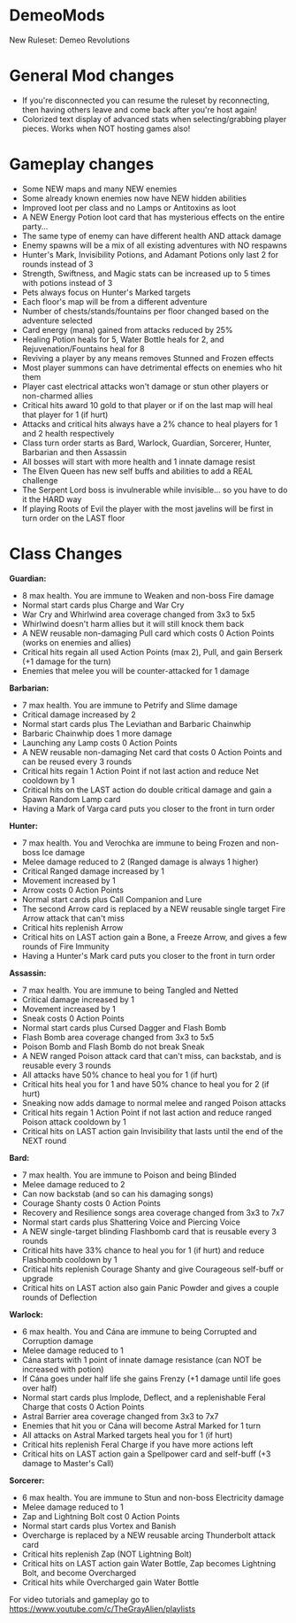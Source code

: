 # DemeoMods
New Ruleset: Demeo Revolutions

General Mod changes
===================

- If you're disconnected you can resume the ruleset by reconnecting, then having others leave and come back after you're host again!
- Colorized text display of advanced stats when selecting/grabbing player pieces. Works when NOT hosting games also!

Gameplay changes
================

- Some NEW maps and many NEW enemies
- Some already known enemies now have NEW hidden abilities
- Improved loot per class and no Lamps or Antitoxins as loot
- A NEW Energy Potion loot card that has mysterious effects on the entire party...
- The same type of enemy can have different health AND attack damage
- Enemy spawns will be a mix of all existing adventures with NO respawns
- Hunter's Mark, Invisibility Potions, and Adamant Potions only last 2 for rounds instead of 3
- Strength, Swiftness, and Magic stats can be increased up to 5 times with potions instead of 3
- Pets always focus on Hunter's Marked targets
- Each floor's map will be from a different adventure
- Number of chests/stands/fountains per floor changed based on the adventure selected
- Card energy (mana) gained from attacks reduced by 25%
- Healing Potion heals for 5, Water Bottle heals for 2, and Rejuvenation/Fountains heal for 8
- Reviving a player by any means removes Stunned and Frozen effects
- Most player summons can have detrimental effects on enemies who hit them
- Player cast electrical attacks won't damage or stun other players or non-charmed allies
- Critical hits award 10 gold to that player or if on the last map will heal that player for 1 (if hurt)
- Attacks and critical hits always have a 2% chance to heal players for 1 and 2 health respectively
- Class turn order starts as Bard, Warlock, Guardian, Sorcerer, Hunter, Barbarian and then Assassin
- All bosses will start with more health and 1 innate damage resist
- The Elven Queen has new self buffs and abilities to add a REAL challenge
- The Serpent Lord boss is invulnerable while invisible... so you have to do it the HARD way
- If playing Roots of Evil the player with the most javelins will be first in turn order on the LAST floor

Class Changes
=============

**Guardian:**
- 8 max health. You are immune to Weaken and non-boss Fire damage
- Normal start cards plus Charge and War Cry
- War Cry and Whirlwind area coverage changed from 3x3 to 5x5
- Whirlwind doesn't harm allies but it will still knock them back
- A NEW reusable non-damaging Pull card which costs 0 Action Points (works on enemies and allies)
- Critical hits regain all used Action Points (max 2), Pull, and gain Berserk (+1 damage for the turn)
- Enemies that melee you will be counter-attacked for 1 damage

**Barbarian:**
- 7 max health. You are immune to Petrify and Slime damage 
- Critical damage increased by 2
- Normal start cards plus The Leviathan and Barbaric Chainwhip
- Barbaric Chainwhip does 1 more damage
- Launching any Lamp costs 0 Action Points
- A NEW reusable non-damaging Net card that costs 0 Action Points and can be reused every 3 rounds
- Critical hits regain 1 Action Point if not last action and reduce Net cooldown by 1
- Critical hits on the LAST action do double critical damage and gain a Spawn Random Lamp card
- Having a Mark of Varga card puts you closer to the front in turn order

**Hunter:**
- 7 max health. You and Verochka are immune to being Frozen and non-boss Ice damage
- Melee damage reduced to 2 (Ranged damage is always 1 higher)
- Critical Ranged damage increased by 1
- Movement increased by 1
- Arrow costs 0 Action Points
- Normal start cards plus Call Companion and Lure
- The second Arrow card is replaced by a NEW reusable single target Fire Arrow attack that can't miss
- Critical hits replenish Arrow
- Critical hits on LAST action gain a Bone, a Freeze Arrow, and gives a few rounds of Fire Immunity
- Having a Hunter's Mark card puts you closer to the front in turn order

**Assassin:**
- 7 max health. You are immune to being Tangled and Netted
- Critical damage increased by 1
- Movement increased by 1
- Sneak costs 0 Action Points
- Normal start cards plus Cursed Dagger and Flash Bomb
- Flash Bomb area coverage changed from 3x3 to 5x5
- Poison Bomb and Flash Bomb do not break Sneak
- A NEW ranged Poison attack card that can't miss, can backstab, and is reusable every 3 rounds
- All attacks have 50% chance to heal you for 1 (if hurt)
- Critical hits heal you for 1 and have 50% chance to heal you for 2 (if hurt)
- Sneaking now adds damage to normal melee and ranged Poison attacks
- Critical hits regain 1 Action Point if not last action and reduce ranged Poison attack cooldown by 1
- Critical hits on LAST action gain Invisibility that lasts until the end of the NEXT round

**Bard:**
- 7 max health. You are immune to Poison and being Blinded
- Melee damage reduced to 2
- Can now backstab (and so can his damaging songs)
- Courage Shanty costs 0 Action Points
- Recovery and Resilience songs area coverage changed from 3x3 to 7x7
- Normal start cards plus Shattering Voice and Piercing Voice
- A NEW single-target blinding Flashbomb card that is reusable every 3 rounds
- Critical hits have 33% chance to heal you for 1 (if hurt) and reduce Flashbomb cooldown by 1
- Critical hits replenish Courage Shanty and give Courageous self-buff or upgrade
- Critical hits on LAST action also gain Panic Powder and gives a couple rounds of Deflection

**Warlock:**
- 6 max health. You and Cána are immune to being Corrupted and Corruption damage
- Melee damage reduced to 1
- Cána starts with 1 point of innate damage resistance (can NOT be increased with potion)
- If Cána goes under half life she gains Frenzy (+1 damage until life goes over half)
- Normal start cards plus Implode, Deflect, and a replenishable Feral Charge that costs 0 Action Points
- Astral Barrier area coverage changed from 3x3 to 7x7
- Enemies that hit you or Cána will become Astral Marked for 1 turn
- All attacks on Astral Marked targets heal you for 1 (if hurt)
- Critical hits replenish Feral Charge if you have more actions left
- Critical hits on LAST action gain a Spellpower card and self-buff (+3 damage to Master's Call)

**Sorcerer:**
- 6 max health. You are immune to Stun and non-boss Electricity damage
- Melee damage reduced to 1
- Zap and Lightning Bolt cost 0 Action Points
- Normal start cards plus Vortex and Banish
- Overcharge is replaced by a NEW reusable arcing Thunderbolt attack card
- Critical hits replenish Zap (NOT Lightning Bolt)
- Critical hits on LAST action gain Water Bottle,  Zap becomes Lightning Bolt, and become Overcharged
- Critical hits while Overcharged gain Water Bottle

For video tutorials and gameplay go to https://www.youtube.com/c/TheGrayAlien/playlists

